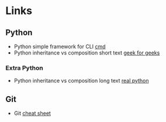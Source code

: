 # Links

## Python

- Python simple framework for CLI [cmd](https://docs.python.org/3/library/cmd.html)
- Python inheritance vs composition short text [geek for geeks](https://www.geeksforgeeks.org/inheritance-and-composition-in-python/)

### Extra Python

- Python inheritance vs composition long text [real python](https://realpython.com/inheritance-composition-python)

## Git

- Git [cheat sheet](https://education.github.com/git-cheat-sheet-education.pdf)
